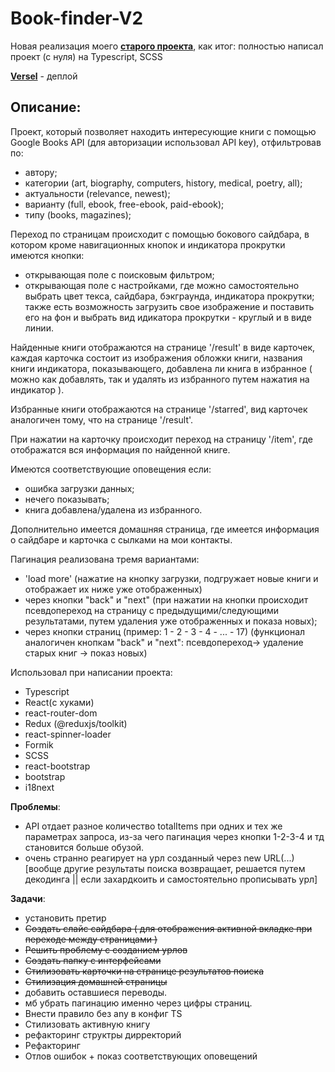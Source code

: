# Book-finder-V2

Новая реализация моего [**старого проекта**](https://github.com/k1ntsugi1/book-finder), как итог: полностью написал проект (с нуля) на Typescript, SCSS

[**Versel**](https://book-finder-v2.vercel.app/) - деплой

## Описание:

Проект, который позволяет находить интересующие книги с помощью Google Books API (для авторизации использовал API key), отфильтровав по:
  - автору;
  - категории (art, biography, computers, history, medical, poetry, all);
  - актуальности (relevance, newest);
  - варианту (full, ebook, free-ebook, paid-ebook);
  - типу (books, magazines);

Переход по страницам происходит с помощью бокового сайдбара, в котором кроме навигационных кнопок и индикатора прокрутки имеются кнопки:
  - открывающая поле с поисковым фильтром;
  - открывающая поле с настройками, где можно самостоятельно выбрать цвет текса, сайдбара, бэкграунда, индикатора прокрутки; также есть возможность загрузить свое изображение и поставить его на фон и выбрать вид идикатора прокрутки - круглый и в виде линии.

Найденные книги отображаются на странице '/result' в виде карточек, каждая карточка состоит из изображения обложки книги, названия книги индикатора, показывающего, добавлена ли книга в избранное ( можно как добавлять, так и удалять из избранного путем нажатия на индикатор ).

Избранные книги отображаются на странице '/starred', вид карточек аналогичен тому, что на странице '/result'.

При нажатии на карточку происходит переход на страницу '/item', где отображатся вся информация по найденной книге.

Имеются соответствующие оповещения если:
  - ошибка загрузки данных;
  - нечего показывать;
  - книга добавлена/удалена из избранного.

Дополнительно имеется домашняя страница, где имеется информация о сайдбаре и карточка с сылками на мои контакты.

Пагинация реализована тремя вариантами:
  - 'load more' (нажатие на кнопку загрузки, подгружает новые книги и отображает их ниже уже отображенных)
  - через кнопки "back" и "next" (при нажатии на кнопки происходит псевдопереход на страницу с предыдущими/следующими результатами, путем удаления уже отображенных и показа новых);
  - через кнопки страниц (пример: 1 - 2 - 3 - 4 - ... - 17) (функционал аналогичен кнопкам "back" и "next": псевдопереход-> удаление старых книг -> показ новых)

Использовал при написании проекта:
 - Typescript
 - React(с хуками)
 - react-router-dom
 - Redux (@reduxjs/toolkit)
 - react-spinner-loader
 - Formik
 - SCSS
 - react-bootstrap
 - bootstrap
 - i18next
 
**Проблемы**:
  - API отдает разное количество totalItems при одних и тех же параметрах запроса, из-за чего пагинация через кнопки 1-2-3-4 и тд становится больше обузой.
  - очень странно реагирует на урл созданный через new URL(...) [вообще другие результаты поиска возвращает, решается путем декодинга || если захардкоить и самостоятельно прописывать урл]
 
**Задачи**: 
  - установить претир
  - ~~Создать слайс сайдбара ( для отображения активной вкладке при переходе между страницами )~~
  - ~~Решить проблему с созданием урлов~~
  - ~~Создать папку с интерфейсами~~
  - ~~Стилизовать карточки на странице результатов поиска~~
  - ~~Стилизация домашней страницы~~
  - добавить оставшиеся переводы.
  - мб убрать пагинацию именно через цифры страниц.
  - Внести правило без any в конфиг TS
  - Стилизовать активную книгу
  - рефакторинг структры дирректорий
  - Рефакторинг
  - Отлов ошибок + показ соответствующих оповещений
